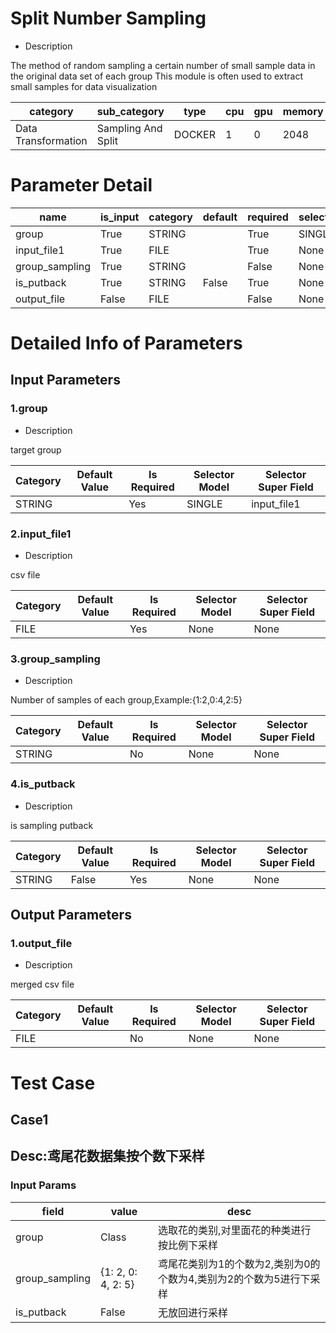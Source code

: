 # Split Number Sampling
+ Description

The method of random sampling a certain number of small sample data in the original data set of each group This module is often used to extract small samples for data visualization

| category | sub_category | type | cpu | gpu | memory | pipe_status |
| --- | --- | --- | --- | --- | --- | --- |
| Data Transformation | Sampling And Split | DOCKER | 1 | 0 | 2048 | allow |


# Parameter Detail

| name | is_input | category | default | required | selector_model |
| --- | --- | --- | --- | --- | --- |
| group | True | STRING |  | True | SINGLE |
| input_file1 | True | FILE |  | True | None |
| group_sampling | True | STRING |  | False | None |
| is_putback | True | STRING | False | True | None |
| output_file | False | FILE |  | False | None |


# Detailed Info of Parameters
## Input Parameters
### 1.group
+ Description

target group

| Category | Default Value | Is Required | Selector Model | Selector Super Field |
| --- | --- | --- | --- | --- |
| STRING |  | Yes | SINGLE | input_file1 |


### 2.input_file1
+ Description

csv file

| Category | Default Value | Is Required | Selector Model | Selector Super Field |
| --- | --- | --- | --- | --- |
| FILE |  | Yes | None | None |


### 3.group_sampling
+ Description

Number of samples of each group,Example:{1:2,0:4,2:5}

| Category | Default Value | Is Required | Selector Model | Selector Super Field |
| --- | --- | --- | --- | --- |
| STRING |  | No | None | None |


### 4.is_putback
+ Description

is sampling putback

| Category | Default Value | Is Required | Selector Model | Selector Super Field |
| --- | --- | --- | --- | --- |
| STRING | False | Yes | None | None |


## Output Parameters
### 1.output_file
+ Description

merged csv file

| Category | Default Value | Is Required | Selector Model | Selector Super Field |
| --- | --- | --- | --- | --- |
| FILE |  | No | None | None |



# Test Case
## Case1
## Desc:鸢尾花数据集按个数下采样
### Input Params

| field | value | desc |
| --- | --- | --- |
| group | Class | 选取花的类别,对里面花的种类进行按比例下采样 |
| group_sampling | {1: 2, 0: 4, 2: 5} | 鸢尾花类别为1的个数为2,类别为0的个数为4,类别为2的个数为5进行下采样 |
| is_putback | False | 无放回进行采样 |


